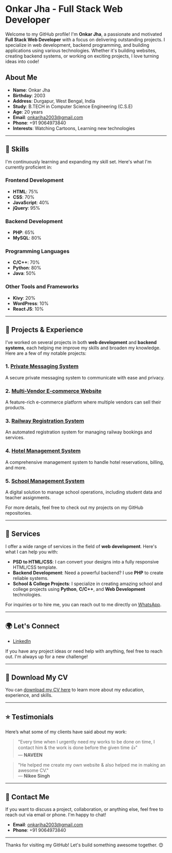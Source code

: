 # Onkar Jha - Full Stack Web Developer

Welcome to my GitHub profile! I'm **Onkar Jha**, a passionate and motivated **Full Stack Web Developer** with a focus on delivering outstanding projects. I specialize in web development, backend programming, and building applications using various technologies. Whether it's building websites, creating backend systems, or working on exciting projects, I love turning ideas into code!

## About Me

- **Name**: Onkar Jha
- **Birthday**: 2003
- **Address**: Durgapur, West Bengal, India
- **Study**: B.TECH in Computer Science Engineering (C.S.E)
- **Age**: 20 years
- **Email**: [onkarjha2003@gmail.com](mailto:onkarjha2003@gmail.com)
- **Phone**: +91 9064973840
- **Interests**: Watching Cartoons, Learning new technologies

---

## 🔧 Skills

I'm continuously learning and expanding my skill set. Here's what I'm currently proficient in:

### Frontend Development
- **HTML**: 75%
- **CSS**: 70%
- **JavaScript**: 40%
- **jQuery**: 95%

### Backend Development
- **PHP**: 65%
- **MySQL**: 80%

### Programming Languages
- **C/C++**: 70%
- **Python**: 80%
- **Java**: 50%

### Other Tools and Frameworks
- **Kivy**: 20%
- **WordPress**: 10%
- **React JS**: 10%

---

## 🚀 Projects & Experience

I’ve worked on several projects in both **web development** and **backend systems**, each helping me improve my skills and broaden my knowledge. Here are a few of my notable projects:

### 1. [Private Messaging System](https://www.youtube.com/watch?v=3uaEp7N1mZM)  
   A secure private messaging system to communicate with ease and privacy.

### 2. [Multi-Vendor E-commerce Website](https://www.youtube.com/watch?v=bBQrxt4gCo0)  
   A feature-rich e-commerce platform where multiple vendors can sell their products.

### 3. [Railway Registration System](https://www.youtube.com/watch?v=FSIvZne1wh8)  
   An automated registration system for managing railway bookings and services.

### 4. [Hotel Management System](https://www.youtube.com/watch?v=LchsfkNjNdk)  
   A comprehensive management system to handle hotel reservations, billing, and more.

### 5. [School Management System](https://www.youtube.com/watch?v=95e92WzLdTU)  
   A digital solution to manage school operations, including student data and teacher assignments.

For more details, feel free to check out my projects on my GitHub repositories.

---

## 💼 Services

I offer a wide range of services in the field of **web development**. Here's what I can help you with:

- **PSD to HTML/CSS**: I can convert your designs into a fully responsive HTML/CSS template.
- **Backend Development**: Need a powerful backend? I use **PHP** to create reliable systems.
- **School & College Projects**: I specialize in creating amazing school and college projects using **Python**, **C/C++**, and **Web Development** technologies.

For inquiries or to hire me, you can reach out to me directly on [WhatsApp](https://wa.me/+919064973840).

---

## 🌍 Let's Connect

- [LinkedIn](https://www.linkedin.com/in/onkarjha2003/)

If you have any project ideas or need help with anything, feel free to reach out. I'm always up for a new challenge!

---

## 📂 Download My CV

You can [download my CV here](CV.pdf) to learn more about my education, experience, and skills.

---

## ⭐ Testimonials

Here’s what some of my clients have said about my work:

> "Every time when I urgently need my works to be done on time, I contact him & the work is done before the given time 👍"  
— **NAVEEN**

> "He helped me create my own website & also helped me in making an awesome CV."  
— **Nikee Singh**

---

## 📩 Contact Me

If you want to discuss a project, collaboration, or anything else, feel free to reach out via email or phone. I'm happy to chat!

- **Email**: [onkarjha2003@gmail.com](mailto:onkarjha2003@gmail.com)
- **Phone**: +91 9064973840

---

Thanks for visiting my GitHub! Let's build something awesome together. 😊
